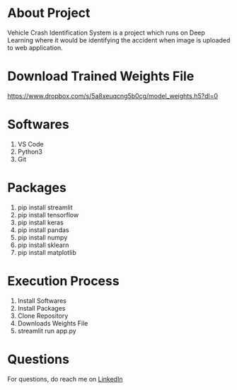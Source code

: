 # About Project
Vehicle Crash Identification System is a project which runs on Deep Learning where it would be identifying the accident when image is uploaded to web application.

# Download Trained Weights File
https://www.dropbox.com/s/5a8xeuqcng5b0cg/model_weights.h5?dl=0

# Softwares
1. VS Code
2. Python3
3. Git

# Packages
1. pip install streamlit
2. pip install tensorflow
3. pip install keras
4. pip install pandas
5. pip install numpy
6. pip install sklearn
7. pip install matplotlib

# Execution Process
1. Install Softwares
2. Install Packages
3. Clone Repository
4. Downloads Weights File
5. streamlit run app.py

# Questions
For questions, do reach me on <a href="https://linkedin.com/in/MadhuPIoT">LinkedIn</a>
